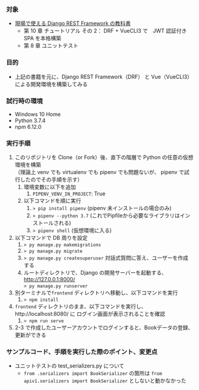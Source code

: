 ### 対象

- [現場で使える Django REST Framework の教科書](https://www.amazon.co.jp/%E7%8F%BE%E5%A0%B4%E3%81%A7%E4%BD%BF%E3%81%88%E3%82%8B-Django-REST-Framework-%E3%81%AE%E6%95%99%E7%A7%91%E6%9B%B8-ebook/dp/B07XWL8FPM)
  - 第 10 章 チュートリアル その 2： DRF + VueCLI3 で　JWT 認証付き SPA を本格構築
  - 第 8 章 ユニットテスト

### 目的

- 上記の書籍を元に、Django REST Framework（DRF） と Vue（VueCLI3）による開発環境を構築してみる

### 試行時の環境

- Windows 10 Home
- Python 3.7.4
- npm 6.12.0

### 実行手順

1. このリポジトリを Clone（or Fork）後、直下の階層で Python の任意の仮想環境を構築  
  （理論上 venv でも virtualenv でも pipenv でも問題ないが、 pipenv で試行したのでその手順を示す）
   1. 環境変数に以下を追加
      1. `PIPENV_VENV_IN_PROJECT`: True
   2. 以下コマンドを順に実行
      1. `> pip install pipenv` (pipenv 未インストールの場合のみ)
      2. `> pipenv --python 3.7` (これでPipfileから必要なライブラリはインストールされる)
      3. `> pipenv shell` (仮想環境に入る)
2. 以下コマンドで DB 周りを設定
   1. `> py manage.py makemigrations`
   2. `> py manage.py migrate`
   3. `> py manage.py createsuperuser` 対話式質問に答え、ユーザーを作成する
   4. ルートディレクトリで、Django の開発サーバーを起動する、 http://127.0.0.1:8000/  
      `> py manage.py runserver` 
3. 別ターミナルで`frontend` ディレクトリへ移動し、以下コマンドを実行
   1. `> npm install`
4. `frontend` ディレクトリのまま、以下コマンドを実行し、 http://localhost:8080/ に ログイン画面が表示されることを確認
   1. `> npm run serve`
5. 2-3 で作成したユーザーアカウントでログインすると、Bookデータの登録、更新ができる

### サンプルコード、手順を実行した際のポイント、変更点
- ユニットテストの test_serializers.py について
  - `from .serializers import BookSerializer` の箇所は `from apiv1.serializers import BookSerializer` としないと動かなかった
